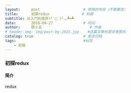 ```yaml
---
layout:     post                    # 使用的布局（不需要改）
title:      初探redux               # 标题 
subtitle: 从入门到放弃(╯‵□′)╯︵┻━┻
date:       2018-09-27              # 时间
author:     顾小五                      # 作者
# header-img: img/post-bg-2015.jpg    #这篇文章标题背景图片
catalog: true                       # 是否归档
tags:                               #标签
    - 前端
---
```

### 初探redux

#### 简介

redux